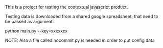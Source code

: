 This is a project for testing the contextual javascript product.

Testing data is downloaded from a shared google spreadsheet,
that need to be passed as argument:

python main.py --key=xxxxxxx

NOTE: Also a file called nocommit.py is needed in order to put config data

